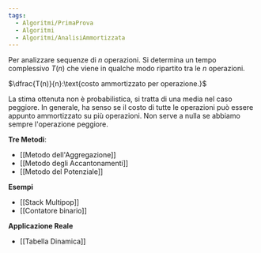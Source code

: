 ```yaml
---
tags:
  - Algoritmi/PrimaProva
  - Algoritmi
  - Algoritmi/AnalisiAmmortizzata
---
```

Per analizzare sequenze di $n$ operazioni.
Si determina un tempo complessivo $T(n)$ che viene in qualche modo ripartito tra le $n$ operazioni.

$\dfrac{T(n)}{n}:\text{costo ammortizzato per operazione.}$

La stima ottenuta non è probabilistica, si tratta di una media nel caso peggiore.
In generale, ha senso se il costo di tutte le operazioni può essere appunto ammortizzato su più operazioni. Non serve a nulla se abbiamo sempre l'operazione peggiore.

**Tre Metodi**:
- [[Metodo dell'Aggregazione]]
- [[Metodo degli Accantonamenti]]
- [[Metodo del Potenziale]]

**Esempi**
* [[Stack Multipop]]
* [[Contatore binario]]

**Applicazione Reale**
- [[Tabella Dinamica]]
